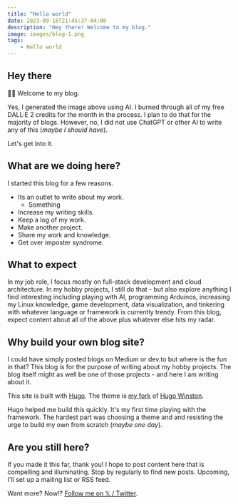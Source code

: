 ```yaml
---
title: "Hello world"
date: 2023-09-16T21:45:37-04:00
description: "Hey there! Welcome to my blog."
image: images/blog-1.png
tags: 
    - Hello world
---
```


## Hey there

👋🏼 Welcome to my blog.

Yes, I generated the image above using AI.
I burned through all of my free DALL·E 2 credits for the month in the process.
I plan to do that for the majority of blogs.
However, no, I did not use ChatGPT or other AI to write any of this (_maybe I should have_).

Let's get into it.

## What are we doing here?

I started this blog for a few reasons.

- Its an outlet to write about my work.
  - Something
- Increase my writing skills.
- Keep a log of my work.
- Make another project.
- Share my work and knowledge.
- Get over imposter syndrome.

## What to expect

In my job role, I focus mostly on full-stack development and cloud architecture.
In my hobby projects, I still do that - but also explore anything I find interesting including playing with AI, programming Arduinos, increasing my Linux knowledge, game development, data visualization, and tinkering with whatever language or framework is currently trendy.
From this blog, expect content about all of the above plus whatever else hits my radar.

## Why build your own blog site?

I could have simply posted blogs on Medium or dev.to but where is the fun in that?
This blog is for the purpose of writing about my hobby projects.
The blog itself might as well be one of those projects - and here I am writing about it.

This site is built with [Hugo](https://gohugo.io/).
The theme is [my fork](https://github.com/nickbozentko/hugo-winston-theme-nick) of [Hugo Winston](https://github.com/zerostaticthemes/hugo-winston-theme).

Hugo helped me build this quickly.
It's my first time playing with the framework.
The hardest part was choosing a theme and and resisting the urge to build my own from scratch (_maybe one day_).

## Are you still here?

If you made it this far, thank you!
I hope to post content here that is compelling and illuminating.
Stop by regularly to find new posts.
Upcoming, I'll set up a mailing list or RSS feed.

Want more? Now!? [Follow me on 𝕏 / Twitter](https://twitter.com/nickbozdev).
